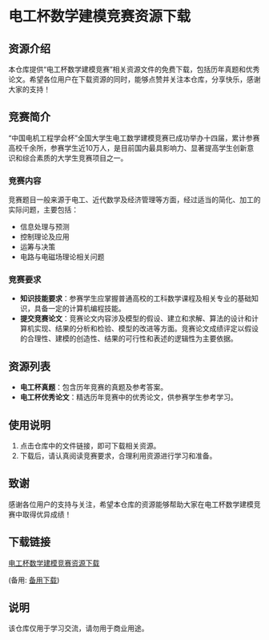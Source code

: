 # 电工杯数学建模竞赛资源下载

## 资源介绍

本仓库提供“电工杯数学建模竞赛”相关资源文件的免费下载，包括历年真题和优秀论文。希望各位用户在下载资源的同时，能够点赞并关注本仓库，分享快乐，感谢大家的支持！

## 竞赛简介

“中国电机工程学会杯”全国大学生电工数学建模竞赛已成功举办十四届，累计参赛高校千余所，参赛学生近10万人，是目前国内最具影响力、显著提高学生创新意识和综合素质的大学生竞赛项目之一。

### 竞赛内容

竞赛题目一般来源于电工、近代数学及经济管理等方面，经过适当的简化、加工的实际问题，主要包括：
- 信息处理与预测
- 控制理论及应用
- 运筹与决策
- 电路与电磁场理论相关问题

### 竞赛要求

- **知识技能要求**：参赛学生应掌握普通高校的工科数学课程及相关专业的基础知识，具备一定的计算机编程技能。
- **提交竞赛论文**：竞赛论文内容涉及模型的假设、建立和求解、算法的设计和计算机实现、结果的分析和检验、模型的改进等方面。竞赛论文成绩评定以假设的合理性、建模的创造性、结果的可行性和表述的逻辑性为主要依据。

## 资源列表

- **电工杯真题**：包含历年竞赛的真题及参考答案。
- **电工杯优秀论文**：精选历年竞赛中的优秀论文，供参赛学生参考学习。

## 使用说明

1. 点击仓库中的文件链接，即可下载相关资源。
2. 下载后，请认真阅读竞赛要求，合理利用资源进行学习和准备。

## 致谢

感谢各位用户的支持与关注，希望本仓库的资源能够帮助大家在电工杯数学建模竞赛中取得优异成绩！

## 下载链接
[电工杯数学建模竞赛资源下载](https://pan.quark.cn/s/095989e7a9c1) 

(备用: [备用下载](https://pan.baidu.com/s/11EJEUcnAKFpOoYirjxLVNg?pwd=1234))

## 说明

该仓库仅用于学习交流，请勿用于商业用途。
